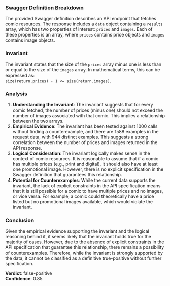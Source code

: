 ### Swagger Definition Breakdown
The provided Swagger definition describes an API endpoint that fetches comic resources. The response includes a `data` object containing a `results` array, which has two properties of interest: `prices` and `images`. Each of these properties is an array, where `prices` contains price objects and `images` contains image objects.

### Invariant
The invariant states that the size of the `prices` array minus one is less than or equal to the size of the `images` array. In mathematical terms, this can be expressed as:  
`size(return.prices) - 1 <= size(return.images)`.

### Analysis
1. **Understanding the Invariant**: The invariant suggests that for every comic fetched, the number of prices (minus one) should not exceed the number of images associated with that comic. This implies a relationship between the two arrays.
2. **Empirical Evidence**: The invariant has been tested against 1000 calls without finding a counterexample, and there are 1588 examples in the request data, with 944 distinct examples. This suggests a strong correlation between the number of prices and images returned in the API response.
3. **Logical Consideration**: The invariant logically makes sense in the context of comic resources. It is reasonable to assume that if a comic has multiple prices (e.g., print and digital), it should also have at least one promotional image. However, there is no explicit specification in the Swagger definition that guarantees this relationship.
4. **Potential for Counterexamples**: While the current data supports the invariant, the lack of explicit constraints in the API specification means that it is still possible for a comic to have multiple prices and no images, or vice versa. For example, a comic could theoretically have a price listed but no promotional images available, which would violate the invariant.

### Conclusion
Given the empirical evidence supporting the invariant and the logical reasoning behind it, it seems likely that the invariant holds true for the majority of cases. However, due to the absence of explicit constraints in the API specification that guarantee this relationship, there remains a possibility of counterexamples. Therefore, while the invariant is strongly supported by the data, it cannot be classified as a definitive true-positive without further specification.

**Verdict**: false-positive  
**Confidence**: 0.85
